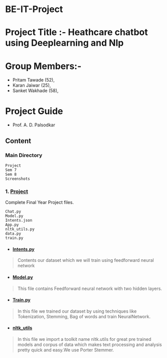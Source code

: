 # BE-IT-Project


# Project Title :- Heathcare chatbot using Deeplearning and Nlp

# Group Members:- 
 - Pritam Tawade (52),
 - Karan Jaiwar (25),
 - Sanket Wakhade (58),
                 
 # Project Guide
 - Prof. A. D. Palsodkar
## Content
### Main Directory
```
Project
Sem 7
Sem 8
Screenshots
```
### 1. [Project](https://github.com/sanket5792/BE-IT-Project/tree/main/Project)
Complete Final Year  Project files.
```
Chat.py
Model.py
Intents.json
App.py
nltk_utils.py
data.py
train.py
```
- #### [Intents.py](https://github.com/sanket5792/BE-IT-Project/blob/main/Project/intents.json)
> Contents our dataset which we will train using feedforward neural network
- #### [Model.py](https://github.com/sanket5792/BE-IT-Project/blob/main/Project/model.py)
> This file contains Feedforward neural network with two hidden layers.
- #### [Train.py](https://github.com/sanket5792/BE-IT-Project/blob/main/Project/train.py)
> In this file we trained our dataset by using techniques like Tokenization, Stemming, Bag of words and train NeuralNetwork.
- #### [nltk_utils](https://github.com/sanket5792/BE-IT-Project/blob/main/Project/nltk_utils.py)
> In this file we import a toolkit name nltk.utils for great pre trained models and corpus of data which makes text processing and analysis pretty quick and easy.We use Porter Stemmer.



